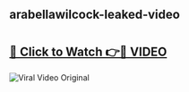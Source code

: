 ## arabellawilcock-leaked-video 

# <h2><a href="http://freeplayer.one?title=arabellawilcock-leaked-video&ref=21J">🔗 Click to Watch 👉🔴 VIDEO</a></h2>

<a href="http://freeplayer.one?title=arabellawilcock-leaked-video&ref=21J" rel="nofollow" data-target="animated-image.originalLink"><img src="https://i.ibb.co.com/xMMVF88/686577567.gif" alt="Viral Video Original" style="max-width: 100%; display: inline-block;" data-target="animated-image.originalImage"></a>


